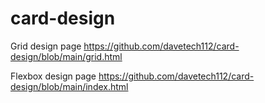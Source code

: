 # card-design

Grid design page https://github.com/davetech112/card-design/blob/main/grid.html

Flexbox design page https://github.com/davetech112/card-design/blob/main/index.html
